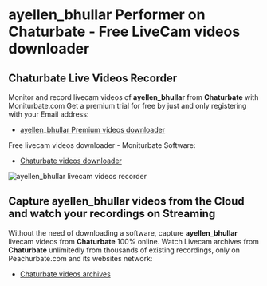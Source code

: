 # ayellen_bhullar Performer on Chaturbate - Free LiveCam videos downloader

## Chaturbate Live Videos Recorder

Monitor and record livecam videos of **ayellen_bhullar** from **Chaturbate** with Moniturbate.com
Get a premium trial for free by just and only registering with your Email address:
* [ayellen_bhullar Premium videos downloader](https://moniturbate.com/request-demo-licence-key.html)

Free livecam videos downloader - Moniturbate Software:
* [Chaturbate videos downloader](https://moniturbate.com/moniturbate-download-software.html)

![ayellen_bhullar livecam videos recorder](https://peachurnet.com/templates/moniturbate-software.png)


## Capture ayellen_bhullar videos from the Cloud and watch your recordings on Streaming

Without the need of downloading a software, capture **ayellen_bhullar** livecam videos from **Chaturbate** 100% online.
Watch Livecam archives from **Chaturbate** unlimitedly from thousands of existing recordings, only on Peachurbate.com and its websites network:
* [Chaturbate videos archives](https://peachurnet.com/)